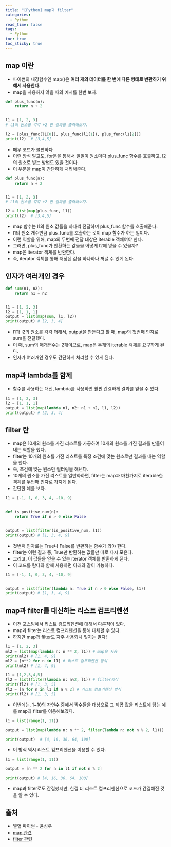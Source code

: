```yaml
---
title: "[Python] map과 filter"
categories:
  - Python
read_time: false
tags:
  - Python
toc: true
toc_sticky: true
---
```

## map 이란
* 파이썬의 내장함수인 map()은 __여러 개의 데이터를 한 번에 다른 형태로 변환하기 위해서 사용한다.__
* map을 사용하지 않을 때의 예시를 한번 보자.

```python
def plus_func(n):
    return n + 2


l1 = [1, 2, 3]
# l1의 원소를 각각 +2 한 결과를 출력해보자.

l2 = [plus_func(l1[0]), plus_func(l1[1]), plus_func(l1[2])]
print(l2)  # [3,4,5]
```

* 매우 코드가 불편하다
* 이런 방식 말고도, for문을 통해서 일일이 원소마다 plus_func 함수를 호출하고, l2의 원소로 넣는 방법도 있을 것이다.
* 이 부분을 map이 간단하게 처리해준다.

```python
def plus_func(n):
    return n + 2


l1 = [1, 2, 3]
# l1의 원소를 각각 +2 한 결과를 출력해보자.

l2 = list(map(plus_func, l1))
print(l2)  # [3,4,5]
```

* map 함수는 l1의 원소 값들을 하나씩 전달하며 plus_func 함수를 호출해준다.
* l1의 원소 개수만큼 plus_func를 호출하는 것이 map 함수가 하는 일이다.
* 이런 역할을 위해, map의 두번째 전달 대상은 iterable 객체여야 한다.
* 그러면, plus_func가 반환하는 값들을 어떻게 l2에 넣을 수 있을까?
* map은 iterator 객체를 반환한다.
* 즉, iterator 객체를 통해 저장된 값을 하나하나 꺼낼 수 있게 된다.

## 인자가 여러개인 경우

```python
def sum(n1, n2):
    return n1 + n2


l1 = [1, 2, 3]
l2 = [1, 1, 1]
output = list(map(sum, l1, l2))
print(output) # [2, 3, 4]

```

* l1과 l2의 원소를 각각 더해서, output을 만든다고 할 때, map의 첫번째 인자로 sum을 전달했다.
* 이 때, sum의 매개변수는 2개이므로, map은 두개의 iterable 객체를 요구하게 된다.
* 인자가 여러개인 경우도 간단하게 처리할 수 있게 된다.

## map과 lambda를 함께
* 함수를 사용하는 대신, lambda를 사용하면 훨씬 간결하게 결과를 얻을 수 있다.

```python
l1 = [1, 2, 3]
l2 = [1, 1, 1]
output = list(map(lambda n1, n2: n1 + n2, l1, l2))
print(output) # [2, 3, 4]
```

## filter 란
* map은 10개의 원소를 가진 리스트를 가공하여 10개의 원소를 가진 결과를 만들어내는 역할을 했다.
* filter는 10개의 원소를 가진 리스트를 특정 조건에 맞는 원소로만 결과를 내는 역할을 한다.
* 즉, 조건에 맞는 원소만 필터링을 해낸다.
* 10개의 원소를 가진 리스트를 일반화하면, filter는 map과 마찬가지로 iterable한 객체를 두번째 인자로 가지게 된다. 
* 간단한 예를 보자.

```python
l1 = [-1, 1, 0, 3, 4, -10, 9]


def is_positive_num(n):
    return True if n > 0 else False


output = list(filter(is_positive_num, l1))
print(output) # [1, 3, 4, 9]
```

* 첫번째 인자로는 True나 False를 반환하는 함수가 와야 한다.
* filter는 이런 결과 중, True만 반환하는 값들만 따로 다시 모은다.
* 그리고, 이 값들을 얻을 수 있는 iterator 객체를 반환하게 된다.
* 이 코드를 람다와 함께 사용하면 아래와 같이 가능하다.

```python
l1 = [-1, 1, 0, 3, 4, -10, 9]


output = list(filter(lambda n: True if n > 0 else False, l1))
print(output) # [1, 3, 4, 9]
```

## map과 filter를 대신하는 리스트 컴프리헨션
* 이전 포스팅에서 리스트 컴프리헨션에 대해서 다룬적이 있다.
* map과 filter는 리스트 컴프리헨션을 통해 대체할 수 있다.
* 하지만 map과 filter도 자주 사용되니 잊지는 말자!

```python
l1 = [1, 2, 3]
ml2 = list(map(lambda n: n ** 2, l1)) # map을 사용
print(ml2) # [1, 4, 9]
ml2 = [n**2 for n in l1] # 리스트 컴프리헨션 방식
print(ml2) # [1, 4, 9]

l1 = [1,2,3,4,5]
fl2 = list(filter(lambda n: n%2, l1)) # filter방식
print(fl2) # [1, 3, 5]
fl2 = [n for n in l1 if n % 2] # 리스트 컴프리헨션 방식
print(fl2) # [1, 3, 5]

```

* 이번에는, 1~10의 자연수 중에서 짝수들을 대상으로 그 제곱 값을 리스트에 담는 예를 map과 filter를 이용해보겠다.

```python
l1 = list(range(1, 11))

output = list(map(lambda n: n ** 2, filter(lambda n: not n % 2, l1)))

print(output)  # [4, 16, 36, 64, 100]
```

* 이 방식 역시 리스트 컴프리헨션을 이용할 수 있다.

```python
l1 = list(range(1, 11))

output = [n ** 2 for n in l1 if not n % 2]

print(output) # [4, 16, 36, 64, 100]
```

* map과 filter로도 간결했지만, 한결 더 리스트 컴프리헨션으로 코드가 간결해진 것을 알 수 있다.

## 출처
* 열혈 파이썬 - 윤성우
* [map 관련](https://www.daleseo.com/python-map/)
* [filter 관련](https://bluese05.tistory.com/66)




